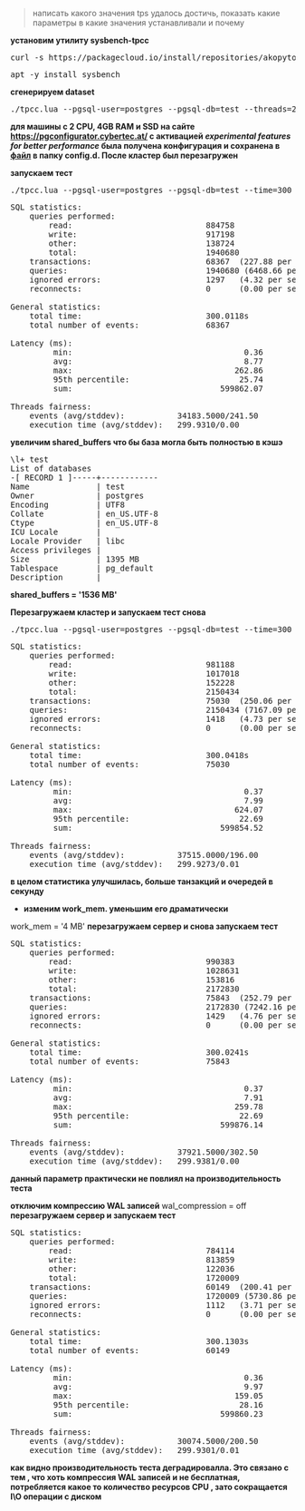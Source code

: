 

>  написать какого значения tps удалось достичь, показать  какие параметры в
какие значения устанавливали и почему

__установим утилиту sysbench-tpcc__
<pre>curl -s https://packagecloud.io/install/repositories/akopytov/sysbench/script.deb.sh | sudo bash</pre>
<pre>apt -y install sysbench</pre>







__сгенерируем dataset__
<pre>./tpcc.lua --pgsql-user=postgres --pgsql-db=test --threads=2 --report-interval=1 --tables=3 --scale=4 --use_fk=0 --db-driver=pgsql prepare</pre>

__для машины с 2 CPU, 4GB RAM и SSD на сайте https://pgconfigurator.cybertec.at/ с активацией _experimental features for better performance_
 была получена конфигурация и сохранена в [файл](https://github.com/pynchon-thomas/PostgrSQL-Education/blob/main/set1.conf) в папку config.d. После кластер был перезагружен__

 __запускаем тест__
 <pre>./tpcc.lua --pgsql-user=postgres --pgsql-db=test --time=300 --threads=2 --report-interval=1 --tables=3 --scale=4 --use_fk=0 --db-driver=pgsql run</pre>

 <pre>SQL statistics:
    queries performed:
        read:                            884758
        write:                           917198
        other:                           138724
        total:                           1940680
    transactions:                        68367  (227.88 per sec.)
    queries:                             1940680 (6468.66 per sec.)
    ignored errors:                      1297   (4.32 per sec.)
    reconnects:                          0      (0.00 per sec.)

General statistics:
    total time:                          300.0118s
    total number of events:              68367

Latency (ms):
         min:                                    0.36
         avg:                                    8.77
         max:                                  262.86
         95th percentile:                       25.74
         sum:                               599862.07

Threads fairness:
    events (avg/stddev):           34183.5000/241.50
    execution time (avg/stddev):   299.9310/0.00
</pre>

__увеличим shared_buffers что бы база могла быть полностью в кэшэ__
<pre>\l+ test
List of databases
-[ RECORD 1 ]-----+------------
Name              | test
Owner             | postgres
Encoding          | UTF8
Collate           | en_US.UTF-8
Ctype             | en_US.UTF-8
ICU Locale        | 
Locale Provider   | libc
Access privileges | 
Size              | 1395 MB
Tablespace        | pg_default
Description       | 
</pre>
__shared_buffers = '1536 MB'__

__Перезагружаем кластер и запускаем тест снова__
<pre>./tpcc.lua --pgsql-user=postgres --pgsql-db=test --time=300 --threads=2 --report-interval=1 --tables=3 --scale=4 --use_fk=0 --db-driver=pgsql run
</pre>
<pre>SQL statistics:
    queries performed:
        read:                            981188
        write:                           1017018
        other:                           152228
        total:                           2150434
    transactions:                        75030  (250.06 per sec.)
    queries:                             2150434 (7167.09 per sec.)
    ignored errors:                      1418   (4.73 per sec.)
    reconnects:                          0      (0.00 per sec.)

General statistics:
    total time:                          300.0418s
    total number of events:              75030

Latency (ms):
         min:                                    0.37
         avg:                                    7.99
         max:                                  624.07
         95th percentile:                       22.69
         sum:                               599854.52

Threads fairness:
    events (avg/stddev):           37515.0000/196.00
    execution time (avg/stddev):   299.9273/0.01
</pre>
__в целом статистика улучшилась, больше танзакций и очередей в секунду__

* __изменим work_mem. уменьшим его драматически__

work_mem = '4 MB'
__перезагружаем сервер и снова запускаем тест__
<pre>SQL statistics:
    queries performed:
        read:                            990383
        write:                           1028631
        other:                           153816
        total:                           2172830
    transactions:                        75843  (252.79 per sec.)
    queries:                             2172830 (7242.16 per sec.)
    ignored errors:                      1429   (4.76 per sec.)
    reconnects:                          0      (0.00 per sec.)

General statistics:
    total time:                          300.0241s
    total number of events:              75843

Latency (ms):
         min:                                    0.37
         avg:                                    7.91
         max:                                  259.78
         95th percentile:                       22.69
         sum:                               599876.14

Threads fairness:
    events (avg/stddev):           37921.5000/302.50
    execution time (avg/stddev):   299.9381/0.00
</pre>
__данный параметр практически не повлиял на производительность теста__

__отключим компрессию WAL записей__
wal_compression = off
__перезагружаем сервер и запускаем тест__
<pre>SQL statistics:
    queries performed:
        read:                            784114
        write:                           813859
        other:                           122036
        total:                           1720009
    transactions:                        60149  (200.41 per sec.)
    queries:                             1720009 (5730.86 per sec.)
    ignored errors:                      1112   (3.71 per sec.)
    reconnects:                          0      (0.00 per sec.)

General statistics:
    total time:                          300.1303s
    total number of events:              60149

Latency (ms):
         min:                                    0.36
         avg:                                    9.97
         max:                                  159.05
         95th percentile:                       28.16
         sum:                               599860.23

Threads fairness:
    events (avg/stddev):           30074.5000/200.50
    execution time (avg/stddev):   299.9301/0.01
</pre>
__как видно производительность теста деградировалла. Это связано с тем , что хоть компрессия WAL записей и не бесплатная, потребляется какое то количество ресурсов CPU , зато сокращается I\O операции с диском__



